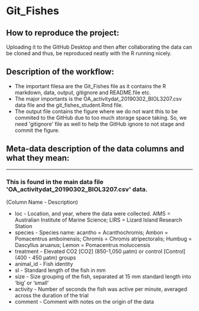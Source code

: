 # Git_Fishes
## How to reproduce the project: 
Uploading it to the GitHub Desktop and then after collaborating the data can be cloned and thus, be reproduced neatly with the R running nicely. 

## Description of the workflow: 
+ The important filesa are the Git_Fishes file as it contains the R markdown, data, output, gitignore and README.file etc.
+ The major importants is the OA_activitydat_20190302_BIOL3207.csv data file and the git_fishes_student.Rmd file.
+ The output file contains the figure where we do not want this to be commited to the GitHub due to too much storage space taking. So, we need 'gitignore' file as well to help the GitHub ignore to not stage and commit the figure. 

## Meta-data description of the data columns and what they mean: 
----------------------------------------------------------------------
### This is found in the main data file 'OA_activitydat_20190302_BIOL3207.csv' data.
(Column Name - Description)
+ loc - Location, and year, where the data were collected. AIMS = Australian Institute of Marine Science; LIRS = Lizard Island Research Station
+ species	- Species name: acantho = Acanthochromis; Ambon = Pomacentrus amboinensis; Chromis = Chromis atripectoralis; Humbug = Dascyllus aruanus; Lemon = Pomacentrus moluccensis
+ treatment	- Elevated CO2 [CO2] (850-1,050 µatm) or control [Control] (400 - 450 µatm) groups
+ animal_id	- Fish identity
+ sl - Standard length of the fish in mm
+ size -	Size grouping of the fish, separated at 15 mm standard length into ‘big’ or ‘small’
+ activity - Number of seconds the fish was active per minute, averaged across the duration of the trial
+ comment -	Comment with notes on the origin of the data
